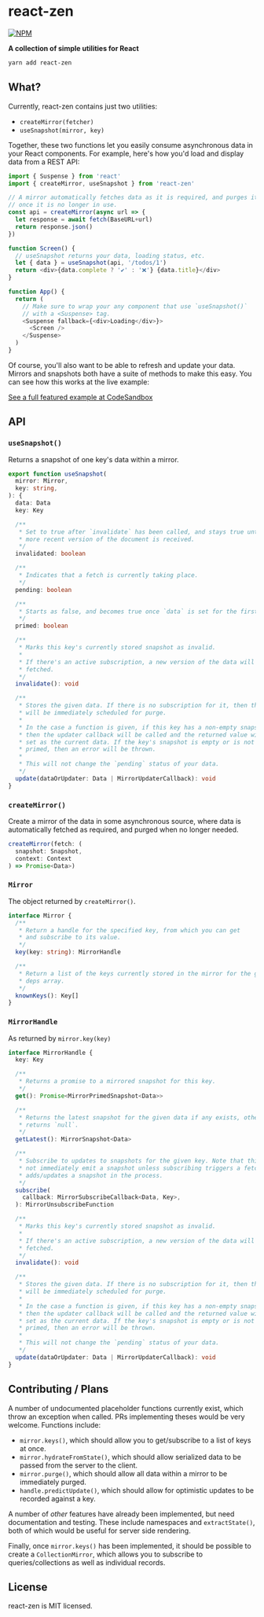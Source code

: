 react-zen
=========

<a href="https://www.npmjs.com/package/react-zen"><img alt="NPM" src="https://img.shields.io/npm/v/react-zen.svg"></a>

**A collection of simple utilities for React**

```bash
yarn add react-zen
```

What?
-----

Currently, react-zen contains just two utilities:

- `createMirror(fetcher)`
- `useSnapshot(mirror, key)`

Together, these two functions let you easily consume asynchronous data in your React components. For example, here's how you'd load and display data from a REST API:

```js
import { Suspense } from 'react'
import { createMirror, useSnapshot } from 'react-zen'

// A mirror automatically fetches data as it is required, and purges it
// once it is no longer in use.
const api = createMirror(async url => {
  let response = await fetch(BaseURL+url)
  return response.json()
})

function Screen() {
  // useSnapshot returns your data, loading status, etc.
  let { data } = useSnapshot(api, '/todos/1')
  return <div>{data.complete ? '✔️' : '❌'} {data.title}</div>
}

function App() {
  return (
    // Make sure to wrap your any component that use `useSnapshot()`
    // with a <Suspense> tag.
    <Suspense fallback={<div>Loading</div>}>
      <Screen />
    </Suspense>
  )
}
```

Of course, you'll also want to be able to refresh and update your data. Mirrors and snapshots both have a suite of methods to make this easy. You can see how this works at the live example:

[See a full featured example at CodeSandbox](https://codesandbox.io/s/broken-water-48o94)



API
---

### `useSnapshot()`

Returns a snapshot of one key's data within a mirror.

```typescript
export function useSnapshot(
  mirror: Mirror,
  key: string,
): {
  data: Data
  key: Key

  /**
   * Set to true after `invalidate` has been called, and stays true until a
   * more recent version of the document is received.
   */
  invalidated: boolean

  /**
   * Indicates that a fetch is currently taking place.
   */
  pending: boolean

  /**
   * Starts as false, and becomes true once `data` is set for the first time.
   */
  primed: boolean

  /**
   * Marks this key's currently stored snapshot as invalid.
   *
   * If there's an active subscription, a new version of the data will be
   * fetched.
   */
  invalidate(): void

  /**
   * Stores the given data. If there is no subscription for it, then the data
   * will be immediately scheduled for purge.
   *
   * In the case a function is given, if this key has a non-empty snapshot,
   * then the updater callback will be called and the returned value will be
   * set as the current data. If the key's snapshot is empty or is not yet
   * primed, then an error will be thrown.
   *
   * This will not change the `pending` status of your data.
   */
  update(dataOrUpdater: Data | MirrorUpdaterCallback): void
}
```


### `createMirror()`

Create a mirror of the data in some asynchronous source, where data is automatically fetched as required, and purged when no longer needed.

```typescript
createMirror(fetch: (
  snapshot: Snapshot,
  context: Context
) => Promise<Data>)
```


### `Mirror`

The object returned by `createMirror()`.

```typescript
interface Mirror {
  /**
   * Return a handle for the specified key, from which you can get
   * and subscribe to its value.
   */
  key(key: string): MirrorHandle

  /**
   * Return a list of the keys currently stored in the mirror for the given
   * deps array.
   */
  knownKeys(): Key[]
}
```


### `MirrorHandle`

As returned by `mirror.key(key)`

```typescript
interface MirrorHandle {
  key: Key

  /**
   * Returns a promise to a mirrored snapshot for this key.
   */
  get(): Promise<MirrorPrimedSnapshot<Data>>

  /**
   * Returns the latest snapshot for the given data if any exists, otherwise
   * returns `null`.
   */
  getLatest(): MirrorSnapshot<Data>

  /**
   * Subscribe to updates to snapshots for the given key. Note that this will
   * not immediately emit a snapshot unless subscribing triggers a fetch, and
   * adds/updates a snapshot in the process.
   */
  subscribe(
    callback: MirrorSubscribeCallback<Data, Key>,
  ): MirrorUnsubscribeFunction

  /**
   * Marks this key's currently stored snapshot as invalid.
   *
   * If there's an active subscription, a new version of the data will be
   * fetched.
   */
  invalidate(): void

  /**
   * Stores the given data. If there is no subscription for it, then the data
   * will be immediately scheduled for purge.
   *
   * In the case a function is given, if this key has a non-empty snapshot,
   * then the updater callback will be called and the returned value will be
   * set as the current data. If the key's snapshot is empty or is not yet
   * primed, then an error will be thrown.
   *
   * This will not change the `pending` status of your data.
   */
  update(dataOrUpdater: Data | MirrorUpdaterCallback): void
}
```


Contributing / Plans
--------------------

A number of undocumented placeholder functions currently exist, which throw an exception when called. PRs implementing theses would be very welcome. Functions include:

- `mirror.keys()`, which should allow you to get/subscribe to a list of keys at once. 
- `mirror.hydrateFromState()`, which should allow serialized data to be passed from the server to the client.
- `mirror.purge()`, which should allow all data within a mirror to be immediately purged.
- `handle.predictUpdate()`, which should allow for optimistic updates to be recorded against a key.

A number of *other* features have already been implemented, but need documentation and testing. These include namespaces and `extractState()`, both of which would be useful for server side rendering.

Finally, once `mirror.keys()` has been implemented, it should be possible to create a `CollectionMirror`, which allows you to subscribe to queries/collections as well as individual records.


License
-------

react-zen is MIT licensed.
